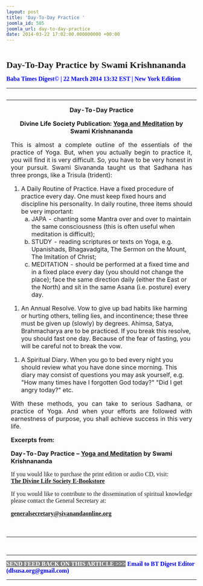 ```yaml
---
layout: post
title: 'Day-To-Day Practice '
joomla_id: 505
joomla_url: day-to-day-practice
date: 2014-03-22 17:02:00.000000000 +00:00
---
```

<p style="text-align: justify;">&nbsp;</p>
<p style="margin-left: 0.5in; text-indent: -0.5in;"><span style="font-size: 18pt; font-family: book antiqua,palatino;"><strong>Day-To-Day Practice by Swami Krishnananda</strong></span></p>
<p style="text-align: justify;"><strong><span style="font-family: book antiqua,palatino; font-size: 12pt; color: #3366ff;"><span style="line-height: 115%;"><span style="color: #0000ff;">Baba Times Digest© | 22 March 2014 13:32 EST | New York Edition</span><br /></span></span></strong></p>
<hr />
<div>
<table align="left" cellpadding="0" cellspacing="0" vspace="0" hspace="0">
<tbody>
<tr>
<td style="padding: 0in 9pt;" align="left" valign="top">
<p style="text-align: center;" align="center"><span style="font-size: 12pt;"><strong>Day-To-Day Practice</strong></span></p>
<p style="text-align: center;" align="center"><span style="font-size: 12pt;"><strong>Divine Life Society Publication: </strong><a href="http://www.dlshq.org/messages/yogamed.htm#practice"><strong>Yoga and Meditation</strong></a><strong> by Swami Krishnananda</strong></span></p>
<p style="text-align: justify;"><span style="font-size: 12pt;">This is almost a complete outline of the essentials of the practice of Yoga. But, when you actually begin to practice it, you will find it is very difficult. So, you have to be very honest in your pursuit. Swami Sivananda taught us that Sadhana has three prongs, like a Trisula (trident):</span></p>
<ol>
<li><span style="font-size: 12pt;">A Daily Routine of Practice. Have a fixed procedure of practice every day. One must keep fixed hours and discipline his personality. In daily routine, three items should be very important:</span><ol style="list-style-type: lower-alpha;">
<li>JAPA - chanting some Mantra over and over to maintain the same consciousness (this is often useful when meditation is difficult);</li>
<li>STUDY - reading scriptures or texts on Yoga, e.g. Upanishads, Bhagavadgita, The Sermon on the Mount, The Imitation of Christ;</li>
<li>MEDITATION - should be performed at a fixed time and in a fixed place every day (you should not change the place); face the same direction daily (either the East or the North) and sit in the same Asana (i.e. posture) every day.</li>
</ol></li>
</ol><ol>
<li><span style="font-size: 12pt;">An Annual Resolve. Vow to give up bad habits like harming or hurting others, telling lies, and incontinence; these three must be given up (slowly) by degrees. Ahimsa, Satya, Brahmacharya are to be practiced. If you break this resolve, you should fast one day. Because of the fear of fasting, you will be careful not to break the vow.</span></li>
</ol><ol>
<li><span style="font-size: 12pt;">A Spiritual Diary. When you go to bed every night you should review what you have done since morning. This diary may consist of questions you may ask yourself, e.g. "How many times have I forgotten God today?" "Did I get angry today?" etc.</span></li>
</ol>
<p style="text-align: justify;"><span style="font-size: 12pt;">With these methods, you can take to serious Sadhana, or practice of Yoga. And when your efforts are followed with earnestness of purpose, you shall achieve success in this very life.</span></p>
<p><span style="font-size: 12pt;"><strong>Excerpts from:</strong></span></p>
<p><span style="font-size: 12pt;"><strong>Day-To-Day Practice –</strong> <a href="http://www.dlshq.org/messages/yogamed.htm#practice"><strong>Yoga and Meditation</strong></a><strong> by Swami Krishnananda</strong></span></p>
<p style="text-align: justify;" align="center"><span style="font-size: 12pt; font-family: book antiqua,palatino;">If you would like to purchase the print edition or audio CD, visit: </span><br /><span style="font-size: 12pt; font-family: book antiqua,palatino;"> <a href="http://www.dlshq.org/cgi-bin/store/commerce.cgi?category=krishnananda&amp;cart_id=1394930528.401"><strong>The Divine Life Society E-Bookstore</strong></a></span></p>
<p style="text-align: justify;" align="center"><span style="font-size: 12pt; font-family: book antiqua,palatino;">If you would like to contribute to the dissemination of spiritual knowledge please contact the General Secretary at:</span></p>
<p style="text-align: justify;" align="center"><span style="font-size: 12pt; font-family: book antiqua,palatino;"><a href="mailto:generalsecretary@sivanandaonline.org"><strong></strong></a><strong><a href="mailto:generalsecretary@sivanandaonline.org">generalsecretary@sivanandaonline.org</a></strong></span><span><strong></strong></span></p>
<p>&nbsp;</p>
</td>
</tr>
</tbody>
</table>
</div>
<p>&nbsp;</p>
<hr />
<p><span style="font-family: book antiqua,palatino; font-size: 12pt;"><span style="color: #0000ff;"><span style="color: #0000ff;"><span style="font-size: 11pt; line-height: 115%; font-family: 'Book Antiqua','serif';"><strong><span style="font-family: book antiqua,palatino; font-size: 12pt; color: #3366ff;"><span style="line-height: 115%;"><span style="color: #000000;"><span style="background-color: #808080; color: #ffffff;">SEND FEED BACK ON THIS ARTICLE &gt;&gt;&gt;</span> <span style="color: #0000ff;"><span style="color: #0000ff;">Email to BT Digest Editor</span></span><a href="mailto:dlsusa.org@gmail.com?subject=DLS%20Posts"><span style="color: #0000ff;"><span style="color: #0000ff;"> </span></span></a><span style="color: #0000ff;"><span style="color: #0000ff;">(dlsusa.org@gmail.com)</span></span><a href="mailto:dlsusa.org@gmail.com?subject=DLS%20Posts"><span style="color: #0000ff;"><span style="color: #0000ff;"></span></span></a><br /></span></span></span></strong></span></span></span></span></p>
<hr />
<p>&nbsp;</p>
